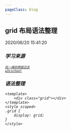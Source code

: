 ```yaml
---
pageClass: blog
---
```


## grid 布局语法整理
<p class="date">2020/06/20 15:41:20 
<span id="/blog/css/grid.html" class="leancloud_visitors">
    <i class="shni shn-eye-fill" />
    <i class="leancloud-visitors-count"></i>
</span>
</p>

### 学习来源
<code class="default">[`阮一峰的网络日志`](https://www.ruanyifeng.com/blog/2019/03/grid-layout-tutorial.html)</code><br />
<code class="default">[`w3cschool`](https://www.w3cschool.cn/lugfe/lugfe-ckg225zp.html)</code>

### 语法整理
``` vue
<template>
    <div class="grid"></div>
</template>
<style scoped>
.grid {
    display: grid;
}
</style>
```


<base-valine />
<el-backtop :visibility-height="0"></el-backtop>